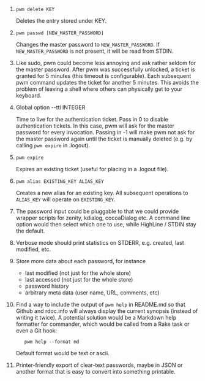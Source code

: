 1. `pwm delete KEY`

    Deletes the entry stored under KEY.

1. `pwm passwd [NEW_MASTER_PASSWORD]`

    Changes the master password to `NEW_MASTER_PASSWORD`. If `NEW_MASTER_PASSWORD` is not present, it will be read from STDIN.

1.  Like sudo, pwm could become less annoying and ask rather seldom for the master password. After pwm was successfully unlocked, a ticket is granted for 5 minutes (this timeout is configurable). Each subsequent pwm command updates the ticket for another 5 minutes. This avoids the problem of leaving a shell where others can physically get to your keyboard.

1. Global option --ttl INTEGER

    Time to live for the authentication ticket.
    Pass in 0 to disable authentication tickets. In this case, pwm will ask for the master password for every invocation.
    Passing in -1 will make pwm not ask for the master password again until the ticket is manually deleted (e.g. by calling `pwm expire` in .logout).

1. `pwm expire`

    Expires an existing ticket (useful for placing in a .logout file).

1. `pwm alias EXISTING_KEY ALIAS_KEY`

    Creates a new alias for an existing key. All subsequent operations to `ALIAS_KEY` will operate on `EXISTING_KEY`.

1. The password input could be pluggable to that we could provide wrapper scripts for zenity, kdialog, cocoaDialog etc. A command line option would then select which one to use, while HighLine / STDIN stay the default.

1. Verbose mode should print statistics on STDERR, e.g. created, last modified, etc.

1. Store more data about each password, for instance
    * last modified (not just for the whole store)
    * last accessed (not just for the whole store)
    * password history
    * arbitrary meta data (user name, URL, comments, etc)

1. Find a way to include the output of `pwm help` in README.md so that Github and rdoc.info will always display the current synopsis (instead of writing it twice). A potential solution would be a Markdown help formatter for commander, which would be called from a Rake task or even a Git hook:

          pwm help --format md

    Default format would be text or ascii.

1. Printer-friendly export of clear-text passwords, maybe in JSON or another format that is easy to convert into something printable.
